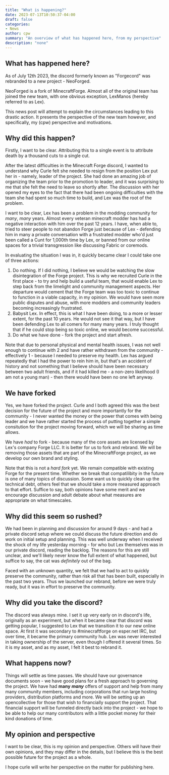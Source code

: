 ```yaml
---
title: "What is happening?"
date: 2023-07-13T10:50:37-04:00
draft: false
categories:
- News
author: cpw
summary: "An overview of what has happened here, from my perspective"
description: "none"
---
```

## What has happened here?

As of July 12th 2023, the discord formerly known as "Forgecord" was rebranded to a new project - NeoForged.

NeoForged is a fork of MinecraftForge. Almost all of the original team has joined the new team, with one 
obvious exception, LexManos (hereby referred to as Lex).

This news post will attempt to explain the circumstances leading to this drastic action. It presents the 
perspective of the new team however, and specifically, my (cpw) perspective and motivations.

## Why did this happen?

Firstly, I want to be clear. Attributing this to a single event is to attribute death by a thousand cuts to a
single cut.

After the latest difficulties in the Minecraft Forge discord, I wanted to understand why Curle felt she needed
to resign from the position Lex put her in - namely, leader of the project. She had done an amazing job of
organizing the team prior to the promotion to leader, and it was surprising to me that she felt the need to
leave so shortly after. The discussion with her opened my eyes to the fact that there had been ongoing 
difficulties with the team she had spent so much time to build, and Lex was the root of the problem.

I want to be clear, Lex has been a problem in the modding community for _many_, _many_ years. Almost every 
veteran minecraft modder has had a negative interaction with him over the past 12 years. I have, when able to,
tried to steer people to not abandon Forge just because of Lex - defending him in many a private
conversation with a frustrated modder who'd just been called a Cunt for 1,000th time by Lex, or banned from 
our online spaces for a trivial transgression like discussing Fabric or coremods.

In evaluating the situation I was in, it quickly became clear I could take one of three actions:
1. Do nothing. If I did nothing, I believe we would be watching the slow disintegration of the Forge project. 
This is why we recruited Curle in the first place - to try and help build a useful team, that would enable Lex to 
step back from the limelight and community management aspects. Her departure would cement that the Forge team
was too toxic to continue to function in a viable capacity, in my opinion. We would have seen more public 
disputes and abuse, with more modders and community leaders becoming increasingly frustrated.
2. Babysit Lex. In effect, this is what I have been doing, to a more or lesser extent, for the past 10 years. He 
would not see it that way, but I have been defending Lex to all comers for many many years. I truly thought that
if he could stop being so toxic online, we would become successful.
3. Do what we have done - fork the project and start afresh. 

Note that due to personal physical and mental health issues, I was not well enough to continue with 2 and
have rather withdrawn from the community - effectively 1 - because I needed to preserve my health. Lex has argued
repeatedly that I had the power to rein him in, but that's an accident of history and not something that I believe
should have been necessary between two adult friends, and if it had killed me - a non-zero likelihood (I am not a 
young man) - then there would have been no one left anyway.

## We have forked

Yes, we have forked the project. Curle and I both agreed this was the best decision for the future of the project and
more importantly for the community - I never wanted the money or the power that comes with being leader and we
have rather started the process of putting together a simple consitution for the project moving forward, which
we will be sharing as time allows.

We have _had_ to fork - because many of the core assets are licensed by Lex's company Forge LLC. It is better for
us to fork and rebrand. We will be removing those assets that are part of the MinecraftForge project, as we develop
our own brand and styling.

Note that this is not a _hard fork_ yet. We remain compatible with existing Forge for the present time. Whether we break that
compatilibity in the future is one of many topics of discussion. Some want us to quickly clean up the technical debt,
others feel that we should take a more measured approach to that effort. Suffice to say, both opinions have some merit
and we encourage discussion and adult debate about what measures are appropriate on what timescales.

## Why did this seem so rushed?

We had been in planning and discussion for around 9 days - and had a private discord setup where we could discuss the
future direction and do work on initial setup and planning. This was well underway when I received the shock of my life
yesterday morning - for who but Lex themselves was in our private discord, reading the backlog. The reasons for this
are still unclear, and we'll likely never know the full extent of what happened, but suffice to say, the cat was 
_definitely_ out of the bag.

Faced with an unknown quantity, we felt that we had to act to quickly preserve the community, rather than risk all that
has been built, especially in the past two years. Thus we launched our rebrand, before we were truly ready, but it was in
effort to preserve the community.

## Why did you take the discord?

The discord was always mine. I set it up very early on in discord's life, originally as an experiment, but when it 
became clear that discord was getting popular, I suggested to Lex that we transition it to our new online space. At first
it was secondary to #minecraftforge on esper.net IRC, but over time, it became the primary community hub. Lex was never 
interested in taking ownership of the server, even though I offered it several times. So it is my asset, and as my 
asset, I felt it best to rebrand it.

## What happens now?

Things will settle as time passes. We should have our governance documents soon - we have good plans for a fresh approach
to governing the project. We have had **many** **_many_** offers of support and help from many many community members,
including corporations that run large hosting providers, distribution platforms and more. We will be setting up an
opencollective for those that wish to financially support the project. That financial support will be funneled directly 
back into the project - we hope to be able to help our many contributors with a little pocket money for their kind 
donations of time.

## My opinion and perspective
I want to be clear, this is my opinion and perspective. Others will have their own opinions, and they may differ in the 
details, but I believe this is the best possible future for the project as a whole.

I hope curle will write her perspective on the matter for publishing here.